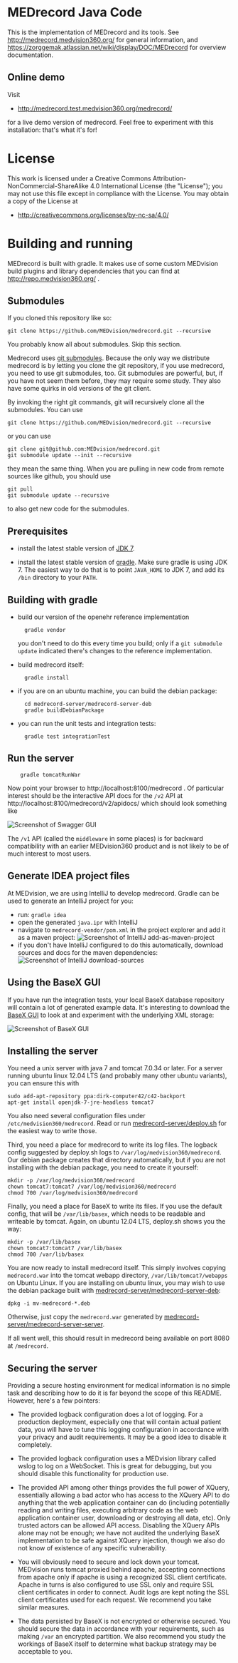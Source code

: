 MEDrecord Java Code
===================
This is the implementation of MEDrecord and its tools. See http://medrecord.medvision360.org/ for general information,
and https://zorggemak.atlassian.net/wiki/display/DOC/MEDrecord for overview documentation.

Online demo
-----------
Visit

* http://medrecord.test.medvision360.org/medrecord/

for a live demo version of medrecord. Feel free to experiment with this installation: that's what it's for!


License
=======
This work is licensed under a Creative Commons Attribution-NonCommercial-ShareAlike 4.0 International License (the 
"License"); you may not use this file except in compliance with the License. You may obtain a copy of the License at

* http://creativecommons.org/licenses/by-nc-sa/4.0/


Building and running
====================
MEDrecord is built with gradle. It makes use of some custom MEDvision build plugins and library dependencies that you
 can find at http://repo.medvision360.org/ .

Submodules
----------
If you cloned this repository like so:

    git clone https://github.com/MEDvision/medrecord.git --recursive

You probably know all about submodules. Skip this section.

Medrecord uses [git submodules](http://git-scm.com/book/en/Git-Tools-Submodules). Because the only way we distribute 
medrecord is by letting you clone the git repository, if you use medrecord, you need to use git submodules, too. Git
submodules are powerful, but, if you have not seem them before, they may require some study. They also have some
quirks in old versions of the git client.

By invoking the right git commands, git will recursively clone all the submodules. You can use

    git clone https://github.com/MEDvision/medrecord.git --recursive

or you can use

    git clone git@github.com:MEDvision/medrecord.git
    git submodule update --init --recursive

they mean the same thing. When you are pulling in new code from remote sources like github, you should use

    git pull
    git submodule update --recursive

to also get new code for the submodules.


Prerequisites
-------------
- install the latest stable version of
  [JDK 7](http://www.oracle.com/technetwork/java/javase/downloads/jdk7-downloads-1880260.html).

- install the latest stable version of [gradle](http://www.gradle.org/). Make sure gradle is using JDK 7.
  The easiest way to do that is to point `JAVA_HOME` to JDK 7, and add its `/bin` directory to your `PATH`.


Building with gradle
--------------------
- build our version of the openehr reference implementation

        gradle vendor
  
  you don't need to do this every time you build; only if a `git submodule update` indicated there's
  changes to the reference implementation.

- build medrecord itself:

        gradle install

- if you are on an ubuntu machine, you can build the debian package:

        cd medrecord-server/medrecord-server-deb
        gradle buildDebianPackage

- you can run the unit tests and integration tests:

        gradle test integrationTest


Run the server
--------------
        gradle tomcatRunWar

Now point your browser to http://localhost:8100/medrecord . Of particular interest should be the interactive API docs
for the `/v2` API at http://localhost:8100/medrecord/v2/apidocs/ which should look something like
 
![Screenshot of Swagger GUI](../docs/apidocs.jpg)

The `/v1` API (called the `middleware` in some places) is for backward compatibility with an earlier MEDvision360 
product and is not likely to be of much interest to most users.


Generate IDEA project files
---------------------------
At MEDvision, we are using IntelliJ to develop medrecord. Gradle can be used to generate an IntelliJ project for you:

- run: `gradle idea`
- open the generated `java.ipr` with IntelliJ
- navigate to `medrecord-vendor/pom.xml` in the project explorer and add it as a maven project:
  ![Screenshot of IntelliJ add-as-maven-project](../docs/add_as_maven_project.jpg)
- if you don't have IntelliJ configured to do this automatically, download sources and docs for the maven dependencies:
  ![Screenshot of IntelliJ download-sources](../docs/sources_and_docs.jpg)


Using the BaseX GUI
-------------------
If you have run the integration tests, your local BaseX database repository will contain a lot of generated 
example data. It's interesting to download the
[BaseX GUI](http://basex.org/products/gui/) to look at and experiment with the underlying XML storage:

![Screenshot of BaseX GUI](../docs/basex_gui.jpg)


Installing the server
---------------------
You need a unix server with java 7 and tomcat 7.0.34 or later. For a server running ubuntu linux 12.04 LTS (and
probably many other ubuntu variants), you can ensure this with

    sudo add-apt-repository ppa:dirk-computer42/c42-backport
    apt-get install openjdk-7-jre-headless tomcat7

You also need several configuration files under `/etc/medvision360/medrecord`. Read or run
[medrecord-server/deploy.sh](medrecord-server/deploy.sh) for the easiest way to write those.

Third, you need a place for medrecord to write its log files. The logback config suggested by deploy.sh logs to
`/var/log/medvision360/medrecord`. Our debian package creates that directory automatically, but if you are not
installing with the debian package, you need to create it yourself:

    mkdir -p /var/log/medvision360/medrecord
    chown tomcat7:tomcat7 /var/log/medvision360/medrecord
    chmod 700 /var/log/medvision360/medrecord

Finally, you need a place for BaseX to write its files. If you use the default config, that will be `/var/lib/basex`,
which needs to be readable and writeable by tomcat. Again, on ubuntu 12.04 LTS, deploy.sh shows you the way:

    mkdir -p /var/lib/basex
    chown tomcat7:tomcat7 /var/lib/basex
    chmod 700 /var/lib/basex

You are now ready to install medrecord itself. This simply involves copying `medrecord.war` into the tomcat webapp
directory, `/var/lib/tomcat7/webapps` on Ubuntu Linux. If you are installing on ubuntu linux, you may wish to use the
debian package built with
[medrecord-server/medrecord-server-deb](medrecord-server/medrecord-server-deb):

    dpkg -i mv-medrecord-*.deb

Otherwise, just copy the `medrecord.war` generated by
[medrecord-server/medrecord-server-server](medrecord-server/medrecord-server-server).

If all went well, this should result in medrecord being available on port 8080 at `/medrecord`.


Securing the server
-------------------
Providing a secure hosting environment for medical information is no simple task and describing how to do it is
far beyond the scope of this README. However, here's a few pointers:

- The provided logback configuration does a lot of logging. For a production deployment, especially one that will
  contain actual patient data, you will have to tune this logging configuration in accordance with your privacy and
  audit requirements. It may be a good idea to disable it completely.

- The provided logback configuration uses a MEDvision library called wslog to log on a WebSocket. This is great for
  debugging, but you should disable this functionality for production use.

- The provided API among other things provides the full power of XQuery, essentially allowing a bad actor who has
  access to the XQuery API to do anything that the web application container can do (including potentially reading
  and writing files, executing arbitrary code as the web application container user, downloading or destroying all data, 
  etc). Only trusted actors can be allowed API access. Disabling the XQuery APIs alone may not be enough; we have not
  audited the underlying BaseX implementation to be safe against XQuery injection, though we also do not know of
  existence of any specific vulnerability.

- You will obviously need to secure and lock down your tomcat. MEDvision runs tomcat proxied behind apache, accepting
  connections from apache only if apache is using a recognized SSL client certificate. Apache in turns is also
  configured to use SSL only and require SSL client certificates in order to connect. Audit logs are kept noting the
  SSL client certificates used for each request. We recommend you take similar measures.

- The data persisted by BaseX is not encrypted or otherwise secured. You should secure the data in accordance with
  your requirements, such as making `/var` an encrypted partition. We also recommend you study the workings of BaseX
  itself to determine what backup strategy may be acceptable to you.
